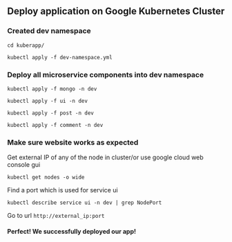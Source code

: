 ## Deploy application on Google Kubernetes Cluster

### Created dev namespace
```cd kuberapp/```

```kubectl apply -f dev-namespace.yml```

### Deploy all microservice components into dev namespace
```kubectl apply -f mongo -n dev```

```kubectl apply -f ui -n dev```

```kubectl apply -f post -n dev```

```kubectl apply -f comment -n dev```

### Make sure website works as expected
Get external IP of any of the node in cluster/or use google cloud web console gui

```kubectl get nodes -o wide```

Find a port which is used for service ui

```kubectl describe service ui -n dev | grep NodePort```

Go to url ```http://external_ip:port```

#### Perfect! We successfully deployed our app!
